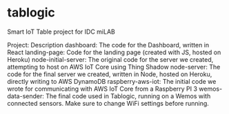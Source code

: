 # tablogic
Smart IoT Table project for IDC miLAB

Project:	Description
dashboard:	The code for the Dashboard, written in React
landing-page:	Code for the landing page (created with JS, hosted on Heroku)
node-initial-server:	The original code for the server we created, attempting to host on AWS IoT Core using Thing Shadow
node-server:	The code for the final server we created, written in Node, hosted on Heroku, directly writing to AWS DynamoDB
raspberry-aws-iot:	The initial code we wrote for communicating with AWS IoT Core from a Raspberry PI 3
wemos-data-sender:	The final code used in Tablogic, running on a Wemos with connected sensors. Make sure to change WiFi settings before running.
